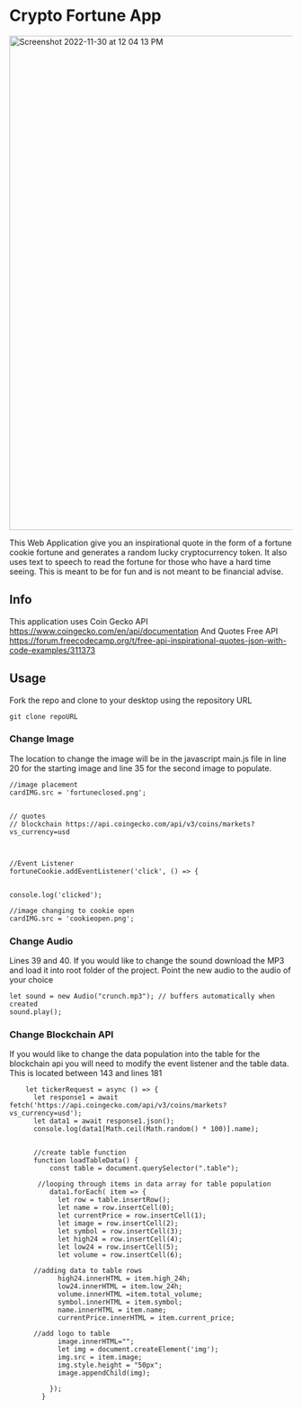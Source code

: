 # Crypto Fortune App
<img width="879" alt="Screenshot 2022-11-30 at 12 04 13 PM" src="https://user-images.githubusercontent.com/21232416/204861855-1ec0d464-9e70-4e48-abe7-78df6daea6e6.png">

This Web Application give you an inspirational quote in the form of a fortune cookie fortune and generates a random lucky cryptocurrency token. It also uses text to speech to read the fortune for those who have a hard time seeing. This is meant to be for fun and is not meant to be financial advise. 


## Info
This application uses Coin Gecko API https://www.coingecko.com/en/api/documentation
And Quotes Free API https://forum.freecodecamp.org/t/free-api-inspirational-quotes-json-with-code-examples/311373

## Usage 
Fork the repo and clone to your desktop using the repository URL

```
git clone repoURL
```

### Change Image 
The location to change the image will be in the javascript main.js file in line 20 for the starting image and line 35 for the second image to populate.

```
//image placement
cardIMG.src = 'fortuneclosed.png';


// quotes 
// blockchain https://api.coingecko.com/api/v3/coins/markets?vs_currency=usd



//Event Listener
fortuneCookie.addEventListener('click', () => {
    
    
console.log('clicked');

//image changing to cookie open
cardIMG.src = 'cookieopen.png';
```

### Change Audio 

Lines 39 and 40. If you would like to change the sound download the MP3 and load it into root folder of the project. Point the new audio to the audio of your choice
```
let sound = new Audio("crunch.mp3"); // buffers automatically when created
sound.play();
```

### Change Blockchain API

If you would like to change the data population into the table for the blockchain api you will need to modify the event listener and the table data. This is located between 143 and lines 181 

```
    let tickerRequest = async () => {
      let response1 = await fetch('https://api.coingecko.com/api/v3/coins/markets?vs_currency=usd');
      let data1 = await response1.json();
      console.log(data1[Math.ceil(Math.random() * 100)].name);
        
  
      //create table function
      function loadTableData() {
          const table = document.querySelector(".table");

       //looping through items in data array for table population
          data1.forEach( item => {
            let row = table.insertRow();
            let name = row.insertCell(0);
            let currentPrice = row.insertCell(1);
            let image = row.insertCell(2);
            let symbol = row.insertCell(3);
            let high24 = row.insertCell(4);
            let low24 = row.insertCell(5);
            let volume = row.insertCell(6);
      
      //adding data to table rows
            high24.innerHTML = item.high_24h;
            low24.innerHTML = item.low_24h;
            volume.innerHTML =item.total_volume;
            symbol.innerHTML = item.symbol;
            name.innerHTML = item.name;
            currentPrice.innerHTML = item.current_price;

      //add logo to table   
            image.innerHTML="";
            let img = document.createElement('img');
            img.src = item.image;
            img.style.height = "50px";
            image.appendChild(img);
            
          });
        }

```




